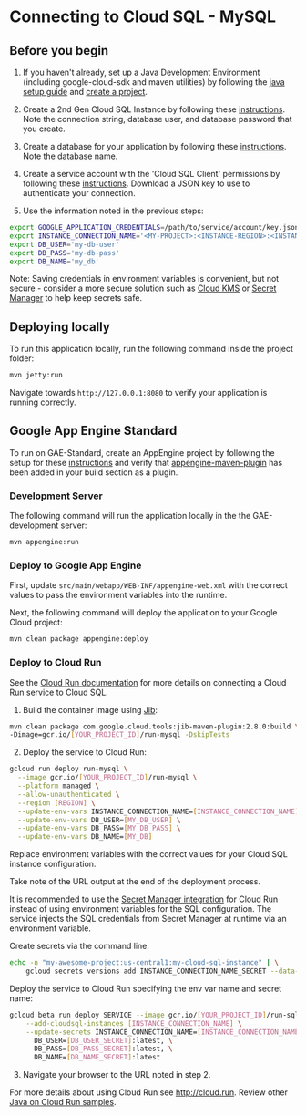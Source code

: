 # Connecting to Cloud SQL - MySQL

## Before you begin

1. If you haven't already, set up a Java Development Environment (including google-cloud-sdk and
maven utilities) by following the [java setup guide](https://cloud.google.com/java/docs/setup) and
[create a project](https://cloud.google.com/resource-manager/docs/creating-managing-projects#creating_a_project).

1. Create a 2nd Gen Cloud SQL Instance by following these
[instructions](https://cloud.google.com/sql/docs/mysql/create-instance). Note the connection string,
database user, and database password that you create.

1. Create a database for your application by following these
[instructions](https://cloud.google.com/sql/docs/mysql/create-manage-databases). Note the database
name.

1. Create a service account with the 'Cloud SQL Client' permissions by following these
[instructions](https://cloud.google.com/sql/docs/mysql/connect-external-app#4_if_required_by_your_authentication_method_create_a_service_account).
Download a JSON key to use to authenticate your connection.

1. Use the information noted in the previous steps:
```bash
export GOOGLE_APPLICATION_CREDENTIALS=/path/to/service/account/key.json
export INSTANCE_CONNECTION_NAME='<MY-PROJECT>:<INSTANCE-REGION>:<INSTANCE-NAME>'
export DB_USER='my-db-user'
export DB_PASS='my-db-pass'
export DB_NAME='my_db'
```
Note: Saving credentials in environment variables is convenient, but not secure - consider a more
secure solution such as [Cloud KMS](https://cloud.google.com/kms/) or [Secret Manager](https://cloud.google.com/secret-manager/) to help keep secrets safe.

## Deploying locally

To run this application locally, run the following command inside the project folder:

```bash
mvn jetty:run
```

Navigate towards `http://127.0.0.1:8080` to verify your application is running correctly.

## Google App Engine Standard

To run on GAE-Standard, create an AppEngine project by following the setup for these
[instructions](https://cloud.google.com/appengine/docs/standard/java/quickstart#before-you-begin)
and verify that
[appengine-maven-plugin](https://cloud.google.com/java/docs/setup#optional_install_maven_or_gradle_plugin_for_app_engine)
 has been added in your build section as a plugin.


### Development Server

The following command will run the application locally in the the GAE-development server:
```bash
mvn appengine:run
```

### Deploy to Google App Engine

First, update `src/main/webapp/WEB-INF/appengine-web.xml` with the correct values to pass the
environment variables into the runtime.

Next, the following command will deploy the application to your Google Cloud project:
```bash
mvn clean package appengine:deploy
```

### Deploy to Cloud Run

See the [Cloud Run documentation](https://cloud.google.com/run/docs/configuring/connect-cloudsql)
for more details on connecting a Cloud Run service to Cloud SQL.

1. Build the container image using [Jib](https://cloud.google.com/java/getting-started/jib):

  ```sh
mvn clean package com.google.cloud.tools:jib-maven-plugin:2.8.0:build \
 -Dimage=gcr.io/[YOUR_PROJECT_ID]/run-mysql -DskipTests
  ```

2. Deploy the service to Cloud Run:

  ```sh
  gcloud run deploy run-mysql \
    --image gcr.io/[YOUR_PROJECT_ID]/run-mysql \
    --platform managed \
    --allow-unauthenticated \
    --region [REGION] \
    --update-env-vars INSTANCE_CONNECTION_NAME=[INSTANCE_CONNECTION_NAME] \
    --update-env-vars DB_USER=[MY_DB_USER] \
    --update-env-vars DB_PASS=[MY_DB_PASS] \
    --update-env-vars DB_NAME=[MY_DB]
  ```

  Replace environment variables with the correct values for your Cloud SQL
  instance configuration.

  Take note of the URL output at the end of the deployment process.

  It is recommended to use the [Secret Manager integration](https://cloud.google.com/run/docs/configuring/secrets) for Cloud Run instead
  of using environment variables for the SQL configuration. The service injects the SQL credentials from
  Secret Manager at runtime via an environment variable.

  Create secrets via the command line:
  ```sh
  echo -n "my-awesome-project:us-central1:my-cloud-sql-instance" | \
      gcloud secrets versions add INSTANCE_CONNECTION_NAME_SECRET --data-file=-
  ```

  Deploy the service to Cloud Run specifying the env var name and secret name:
  ```sh
  gcloud beta run deploy SERVICE --image gcr.io/[YOUR_PROJECT_ID]/run-sql \
      --add-cloudsql-instances [INSTANCE_CONNECTION_NAME] \
      --update-secrets INSTANCE_CONNECTION_NAME=[INSTANCE_CONNECTION_NAME_SECRET]:latest,\
        DB_USER=[DB_USER_SECRET]:latest, \
        DB_PASS=[DB_PASS_SECRET]:latest, \
        DB_NAME=[DB_NAME_SECRET]:latest
  ```

3. Navigate your browser to the URL noted in step 2.

  For more details about using Cloud Run see http://cloud.run.
  Review other [Java on Cloud Run samples](../../../run/).
